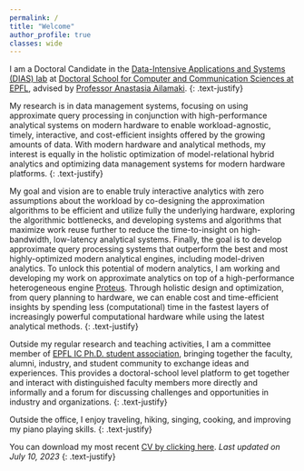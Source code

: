 ```yaml
---
permalink: /
title: "Welcome"
author_profile: true
classes: wide
---
```


I am a Doctoral Candidate in the [Data-Intensive Applications and Systems (DIAS) lab](dias.epfl.ch) at [Doctoral School for Computer and Communication Sciences at EPFL](https://www.epfl.ch/education/phd/edic-computer-and-communication-sciences/), advised by [Professor Anastasia Ailamaki](https://people.epfl.ch/anastasia.ailamaki?lang=en).
{: .text-justify}

My research is in data management systems, focusing on using approximate query processing in conjunction with high-performance analytical systems on modern hardware to enable workload-agnostic, timely, interactive, and cost-efficient insights offered by the growing amounts of data. With modern hardware and analytical methods, my interest is equally in the holistic optimization of model-relational hybrid analytics and optimizing data management systems for modern hardware platforms.
{: .text-justify}

My goal and vision are to enable truly interactive analytics with zero assumptions about the workload by co-designing the approximation algorithms to be efficient and utilize fully the underlying hardware, exploring the algorithmic bottlenecks, and developing systems and algorithms that maximize work reuse further to reduce the time-to-insight on high-bandwidth, low-latency analytical systems. Finally, the goal is to develop approximate query processing systems that outperform the best and most highly-optimized modern analytical engines, including model-driven analytics. To unlock this potential of modern analytics, I am working and developing my work on approximate analytics on top of a high-performance heterogeneous engine [Proteus](https://www.proteusdb.com). Through holistic design and optimization, from query planning to hardware, we can enable cost and time-efficient insights by spending less (computational) time in the fastest layers of increasingly powerful computational hardware while using the latest analytical methods.
{: .text-justify}

Outside my regular research and teaching activities, I am a committee member of [EPFL IC Ph.D. student association](https://epic.epfl.ch/), bringing together the faculty, alumni, industry, and student community to exchange ideas and experiences. This provides a doctoral-school level platform to get together and interact with distinguished faculty members more directly and informally and a forum for discussing challenges and opportunities in industry and organizations.
{: .text-justify}

Outside the office, I enjoy traveling, hiking, singing, cooking, and improving my piano playing skills.
{: .text-justify}

You can download my most recent [CV by clicking here](/assets/files/Viktor_Sanca_cv.pdf).
*Last updated on July 10, 2023*
{: .text-justify}
